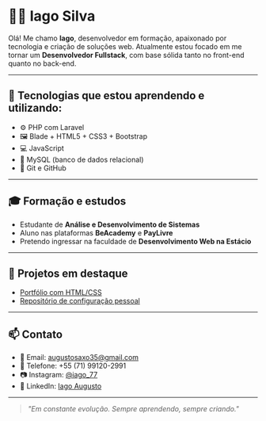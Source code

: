 # 👨‍💻 Iago Silva

Olá! Me chamo **Iago**, desenvolvedor em formação, apaixonado por tecnologia e criação de soluções web. Atualmente estou focado em me tornar um **Desenvolvedor Fullstack**, com base sólida tanto no front-end quanto no back-end.

--- ---

## 🚀 Tecnologias que estou aprendendo e utilizando:

- ⚙️ PHP com Laravel
- 🖼 Blade + HTML5 + CSS3 + Bootstrap
- 💻 JavaScript
- 🐘 MySQL (banco de dados relacional)
- 🔧 Git e GitHub

--- ---

## 🎓 Formação e estudos

- Estudante de **Análise e Desenvolvimento de Sistemas**
- Aluno nas plataformas **BeAcademy** e **PayLivre**
- Pretendo ingressar na faculdade de **Desenvolvimento Web na Estácio**

--- ---

## 📌 Projetos em destaque

- [Portfólio com HTML/CSS](https://github.com/IagoAugusto7/beacademy-devstart-frontend-myportfolio)
- [Repositório de configuração pessoal](https://github.com/IagoAugusto7/IagoAugusto7)

--- ---

## 📫 Contato

- 📧 Email: [augustosaxo35@gmail.com](mailto:augustosaxo35@gmail.com)  
- 📱 Telefone: +55 (71) 99120-2991  
- 📷 Instagram: [@iago_77](https://www.instagram.com/iago_77)  
- 💼 LinkedIn: [Iago Augusto](https://www.linkedin.com/in/iago-augusto)

--- ---

> *"Em constante evolução. Sempre aprendendo, sempre criando."*
